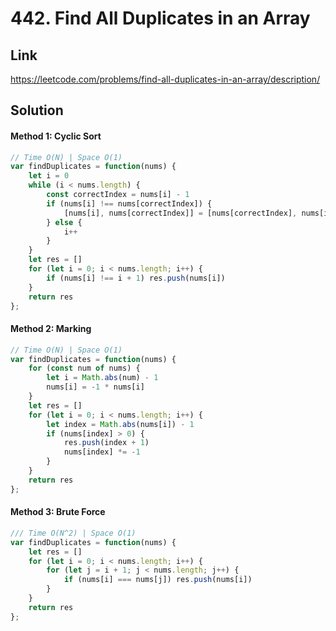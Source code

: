 # 442. Find All Duplicates in an Array

## Link
https://leetcode.com/problems/find-all-duplicates-in-an-array/description/

## Solution
#### Method 1: Cyclic Sort
```javascript
// Time O(N) | Space O(1)
var findDuplicates = function(nums) {
    let i = 0
    while (i < nums.length) {
        const correctIndex = nums[i] - 1
        if (nums[i] !== nums[correctIndex]) {
            [nums[i], nums[correctIndex]] = [nums[correctIndex], nums[i]]
        } else {
            i++
        }
    }
    let res = []
    for (let i = 0; i < nums.length; i++) {
        if (nums[i] !== i + 1) res.push(nums[i])
    }
    return res
};
```
#### Method 2: Marking
```javascript
// Time O(N) | Space O(1)
var findDuplicates = function(nums) {
    for (const num of nums) {
        let i = Math.abs(num) - 1
        nums[i] = -1 * nums[i]
    }
    let res = []
    for (let i = 0; i < nums.length; i++) {
        let index = Math.abs(nums[i]) - 1
        if (nums[index] > 0) {
            res.push(index + 1)
            nums[index] *= -1
        }
    }
    return res
};
```
#### Method 3: Brute Force
```javascript
/// Time O(N^2) | Space O(1)
var findDuplicates = function(nums) {
    let res = []
    for (let i = 0; i < nums.length; i++) {
        for (let j = i + 1; j < nums.length; j++) {
            if (nums[i] === nums[j]) res.push(nums[i])
        }
    }
    return res
};
```
